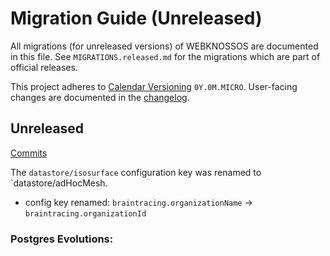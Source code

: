 # Migration Guide (Unreleased)
All migrations (for unreleased versions) of WEBKNOSSOS are documented in this file.
See `MIGRATIONS.released.md` for the migrations which are part of official releases.

This project adheres to [Calendar Versioning](http://calver.org/) `0Y.0M.MICRO`.
User-facing changes are documented in the [changelog](CHANGELOG.released.md).

## Unreleased
[Commits](https://github.com/scalableminds/webknossos/compare/23.10.2...HEAD)

The `datastore/isosurface` configuration key was renamed to `datastore/adHocMesh.

 - config key renamed: `braintracing.organizationName` → `braintracing.organizationId`

### Postgres Evolutions:
